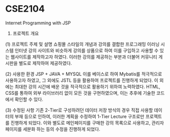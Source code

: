 # CSE2104
Internet Programming with JSP

1. 프로젝트 개요

(1) 프로젝트 주제 및 설명
쇼핑몰 스타일의 개념과 강의를 결합한 프로그래밍 이러닝 시스템
인터넷 강의 사이트와 비슷하게 강의를 상품으로 하여 이를 구입하고 사용할 수 있는 웹사이트를 제작하고자 하였다. 
이러한 강의를 제공하는 부분과 더불어 커뮤니티 게시판을 별도로 제작하여 제공하였다.

(2) 사용한 환경
JSP + JAVA + MYSQL
이를 베이스로 하여 Mybatis를 적극적으로 사용하고자 하였고, 그 외에도 JSTL 등을 활용하여 프로젝트를 진행하게 되었다. 
이 외에는 최대한 강의 시간에 배운 것을 적극적으로 활용하기 위하여 노력하였다.
HTML, CSS를 통하여 외부 라이브러리 없이 모든 것을 구현하였으며, 이는 추후에 기술한 코드에서 확인할 수 있다.

(3) 수정된 사항
기존 2-Tier로 구성하려던 데이터 저장 방식의 경우 직접 사용할 데이터의 부재 등으로 인하여,
이러한 계획을 수정하여 1-Tier Lecture 구조로만 프로젝트를 진행하게 되었다. 이와 별도로 메인페이지를 구매한 강의 목록으로 사용하고, 
관리자 페이지를 세분화 하는 등의 수정을 진행하게 되었다.
